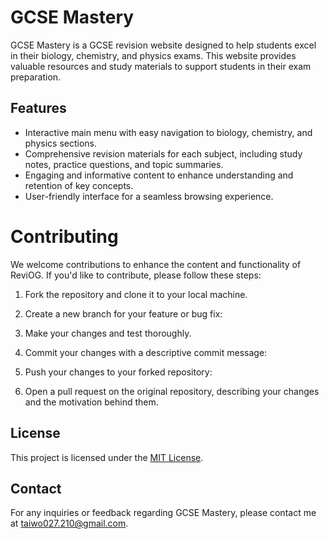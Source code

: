 # GCSE Mastery

GCSE Mastery is a GCSE revision website designed to help students excel in their biology, chemistry, and physics exams. This website provides valuable resources and study materials to support students in their exam preparation.

## Features

- Interactive main menu with easy navigation to biology, chemistry, and physics sections.
- Comprehensive revision materials for each subject, including study notes, practice questions, and topic summaries.
- Engaging and informative content to enhance understanding and retention of key concepts.
- User-friendly interface for a seamless browsing experience.

# Contributing

We welcome contributions to enhance the content and functionality of ReviOG. If you'd like to contribute, please follow these steps:

1. Fork the repository and clone it to your local machine.

2. Create a new branch for your feature or bug fix:

3. Make your changes and test thoroughly.

4. Commit your changes with a descriptive commit message:

5. Push your changes to your forked repository:

6. Open a pull request on the original repository, describing your changes and the motivation behind them.

## License

This project is licensed under the [MIT License](LICENSE).

## Contact

For any inquiries or feedback regarding GCSE Mastery, please contact me at [taiwo027.210@gmail.com](mailto:taiwo027.210@gmail.com).


